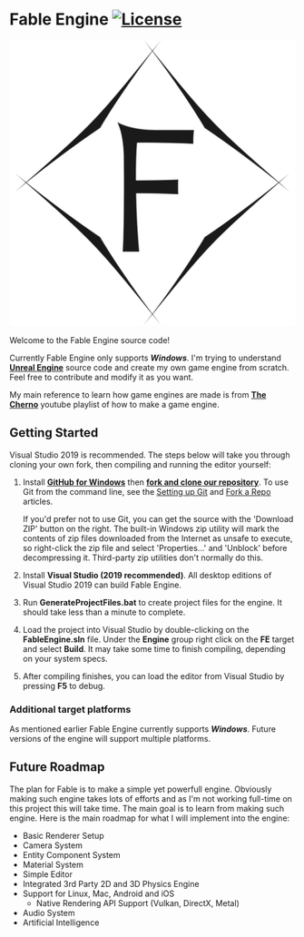 # Fable Engine [![License](https://img.shields.io/github/license/AmirrezaPayandeh/FableEngine?color=009000&style=flat-square)](https://github.com/AmirrezaPayandeh/FableEngine/blob/master/LICENSE)

![Fable](/Engine/Resources/Branding/Fable_Engine_Logo_Gray.png?raw=true "Fable")

Welcome to the Fable Engine source code!

Currently Fable Engine only supports ***Windows***. I'm trying to understand **[Unreal Engine](https://www.unrealengine.com)** source code and create my own game engine from scratch. Feel free to contribute and modify it as you want.

My main reference to learn how game engines are made is from **[The Cherno](https://www.youtube.com/playlist?list=PLlrATfBNZ98dC-V-N3m0Go4deliWHPFwT)** youtube playlist of how to make a game engine.

## Getting Started

Visual Studio 2019 is recommended. The steps below will take you through cloning your own fork, then compiling and running the editor yourself:

1. Install **[GitHub for Windows](https://windows.github.com/)** then **[fork and clone our repository](https://guides.github.com/activities/forking/)**. 
   To use Git from the command line, see the [Setting up Git](https://help.github.com/articles/set-up-git/) and [Fork a Repo](https://help.github.com/articles/fork-a-repo/) articles.

   If you'd prefer not to use Git, you can get the source with the 'Download ZIP' button on the right. The built-in Windows zip utility will mark the contents of zip files 
   downloaded from the Internet as unsafe to execute, so right-click the zip file and select 'Properties...' and 'Unblock' before decompressing it. Third-party zip utilities don't normally do this.

1. Install **Visual Studio (2019 recommended)**. 
   All desktop editions of Visual Studio 2019 can build Fable Engine.

1. Run **GenerateProjectFiles.bat** to create project files for the engine. It should take less than a minute to complete.

1. Load the project into Visual Studio by double-clicking on the **FableEngine.sln** file. Under the **Engine** group right click on the **FE** target and select **Build**. It may take some time to finish compiling, depending on your system specs.

1. After compiling finishes, you can load the editor from Visual Studio by pressing **F5** to debug.

### Additional target platforms
As mentioned earlier Fable Engine currently supports ***Windows***. Future versions of the engine will support multiple platforms.

## Future Roadmap
The plan for Fable is to make a simple yet powerfull engine. Obviously making such engine takes lots of efforts and as I'm not working full-time on this project this will take time. The main goal is to learn from making such engine. Here is the main roadmap for what I will implement into the engine:

- Basic Renderer Setup
- Camera System
- Entity Component System
- Material System
- Simple Editor
- Integrated 3rd Party 2D and 3D Physics Engine
- Support for Linux, Mac, Android and iOS
   - Native Rendering API Support (Vulkan, DirectX, Metal)
- Audio System
- Artificial Intelligence
